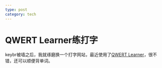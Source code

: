 ```yaml
---
type: post
category: tech
---
```


# QWERT Learner练打字

keybr被墙之后，我就琢磨换一个打字网站，最近使用了[QWERT Learner](https://qwerty.kaiyi.cool/)，很不错，还可以顺便背单词。

